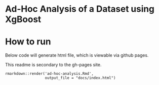# Ad-Hoc Analysis of a Dataset using XgBoost

# How to run

Below code will generate html file, which is viewable via github pages. 

This readme is secondary to the gh-pages site.

```
rmarkdown::render('ad-hoc-analysis.Rmd',
                  output_file = "docs/index.html")
```
